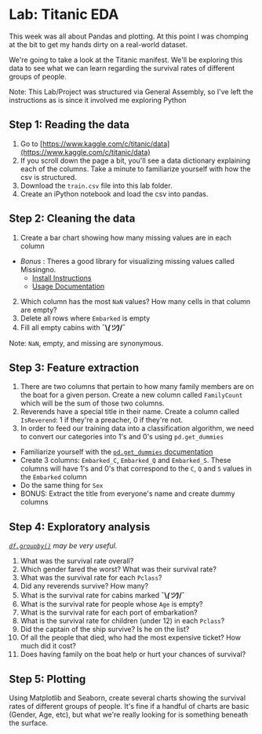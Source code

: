 # Lab: Titanic EDA

This week was all about Pandas and plotting. At this point I was chomping at the bit to get my hands dirty on a real-world dataset.

We're going to take a look at the Titanic manifest. We'll be exploring this data to see what we can learn regarding the survival rates of different groups of people.

Note: This Lab/Project was structured via General Assembly, so I've left the instructions as is since it involved me exploring Python

## Step 1: Reading the data

1. Go to [https://www.kaggle.com/c/titanic/data](https://www.kaggle.com/c/titanic/data)
2. If you scroll down the page a bit, you'll see a data dictionary explaining each of the columns. Take a minute to familiarize yourself with how the csv is structured.
4. Download the `train.csv` file into this lab folder.
3. Create an iPython notebook and load the csv into pandas.

## Step 2: Cleaning the data
1. Create a bar chart showing how many missing values are in each column
  - *Bonus* : Theres a good library for visualizing missing values called Missingno.
      - [Install Instructions](https://pypi.org/project/missingno/)
      - [Usage Documentation](https://github.com/ResidentMario/missingno)
2. Which column has the most `NaN` values? How many cells in that column are empty?
3. Delete all rows where `Embarked` is empty
4. Fill all empty cabins with **¯\\_(ツ)_/¯**

Note: `NaN`, empty, and missing are synonymous.

## Step 3: Feature extraction
1.  There are two columns that pertain to how many family members are on the boat for a given person. Create a new column called `FamilyCount` which will be the sum of those two columns.
2. Reverends have a special title in their name. Create a column called `IsReverend`: 1 if they're a preacher, 0 if they're not.
3. In order to feed our training data into a classification algorithm, we need to convert our categories into 1's and 0's using `pd.get_dummies`
  - Familiarize yourself with the [`pd.get_dummies` documentation](https://pandas.pydata.org/pandas-docs/stable/reference/api/pandas.get_dummies.html)
  - Create 3 columns: `Embarked_C`, `Embarked_Q` and `Embarked_S`. These columns will have 1's and 0's that correspond to the `C`, `Q` and `S` values in the `Embarked` column
  - Do the same thing for `Sex`
  - BONUS: Extract the title from everyone's name and create dummy columns

## Step 4: Exploratory analysis 
_[`df.groupby()`](https://pandas.pydata.org/pandas-docs/stable/reference/api/pandas.DataFrame.groupby.html) may be very useful._

1. What was the survival rate overall?
2. Which gender fared the worst? What was their survival rate?
3. What was the survival rate for each `Pclass`?
4. Did any reverends survive? How many?
5. What is the survival rate for cabins marked **¯\\_(ツ)_/¯**
6. What is the survival rate for people whose `Age` is empty?
7. What is the survival rate for each port of embarkation?
8. What is the survival rate for children (under 12) in each `Pclass`?
9. Did the captain of the ship survive? Is he on the list?
10. Of all the people that died, who had the most expensive ticket? How much did it cost?
11. Does having family on the boat help or hurt your chances of survival?

## Step 5: Plotting
Using Matplotlib and Seaborn, create several charts showing the survival rates of different groups of people. It's fine if a handful of charts are basic (Gender, Age, etc), but what we're really looking for is something beneath the surface.
